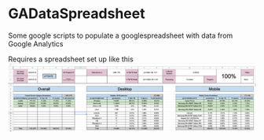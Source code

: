# GADataSpreadsheet
Some google scripts to populate a googlespreadsheet with data from Google Analytics

Requires a spreadsheet set up like this
![Screenshot](screenshot.png)
